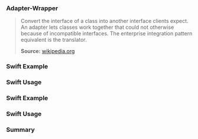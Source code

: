 ### Adapter-Wrapper

> Convert the interface of a class into another interface clients expect. An adapter lets classes work together that could not otherwise because of incompatible interfaces. The enterprise integration pattern equivalent is the translator.
>
>**Source:** [wikipedia.org](https://en.wikipedia.org/wiki/Adapter_pattern)

### Swift Example

### Swift Usage

### Swift Example

### Swift Usage

### Summary